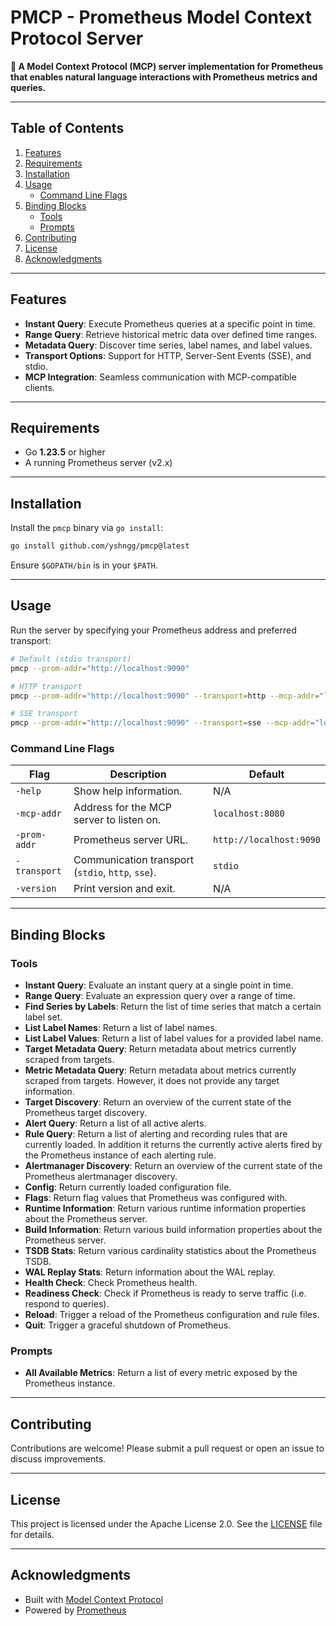 # PMCP - Prometheus Model Context Protocol Server

**🚀 A Model Context Protocol (MCP) server implementation for Prometheus that enables natural language interactions with Prometheus metrics and queries.**

---

## Table of Contents

1. [Features](#features)
2. [Requirements](#requirements)
3. [Installation](#installation)
4. [Usage](#usage)
   * [Command Line Flags](#command-line-flags)
5. [Binding Blocks](#binding-blocks)
   * [Tools](#tools)
   * [Prompts](#prompts)
6. [Contributing](#contributing)
7. [License](#license)
8. [Acknowledgments](#acknowledgments)

---

## Features

* **Instant Query**: Execute Prometheus queries at a specific point in time.
* **Range Query**: Retrieve historical metric data over defined time ranges.
* **Metadata Query**: Discover time series, label names, and label values.
* **Transport Options**: Support for HTTP, Server-Sent Events (SSE), and stdio.
* **MCP Integration**: Seamless communication with MCP-compatible clients.

---

## Requirements

* Go **1.23.5** or higher
* A running Prometheus server (v2.x)

---

## Installation

Install the `pmcp` binary via `go install`:

```bash
go install github.com/yshngg/pmcp@latest
```

Ensure `$GOPATH/bin` is in your `$PATH`.

---

## Usage

Run the server by specifying your Prometheus address and preferred transport:

```bash
# Default (stdio transport)
pmcp --prom-addr="http://localhost:9090"

# HTTP transport
pmcp --prom-addr="http://localhost:9090" --transport=http --mcp-addr="localhost:8080"

# SSE transport
pmcp --prom-addr="http://localhost:9090" --transport=sse --mcp-addr="localhost:8080"
```

### Command Line Flags

| Flag         | Description                                       | Default                 |
| ------------ | ------------------------------------------------- | ----------------------- |
| `-help`      | Show help information.                            | N/A                     |
| `-mcp-addr`  | Address for the MCP server to listen on.          | `localhost:8080`        |
| `-prom-addr` | Prometheus server URL.                            | `http://localhost:9090` |
| `-transport` | Communication transport (`stdio`, `http`, `sse`). | `stdio`                 |
| `-version`   | Print version and exit.                           | N/A                     |

---

## Binding Blocks

### Tools

* **Instant Query**: Evaluate an instant query at a single point in time.
* **Range Query**: Evaluate an expression query over a range of time.
* **Find Series by Labels**: Return the list of time series that match a certain label set.
* **List Label Names**: Return a list of label names.
* **List Label Values**: Return a list of label values for a provided label name.
* **Target Metadata Query**: Return metadata about metrics currently scraped from targets.
* **Metric Metadata Query**: Return metadata about metrics currently scraped from targets. However, it does not provide any target information.
* **Target Discovery**: Return an overview of the current state of the Prometheus target discovery.
* **Alert Query**: Return a list of all active alerts.
* **Rule Query**: Return a list of alerting and recording rules that are currently loaded. In addition it returns the currently active alerts fired by the Prometheus instance of each alerting rule.
* **Alertmanager Discovery**: Return an overview of the current state of the Prometheus alertmanager discovery.
* **Config**: Return currently loaded configuration file.
* **Flags**: Return flag values that Prometheus was configured with.
* **Runtime Information**: Return various runtime information properties about the Prometheus server.
* **Build Information**: Return various build information properties about the Prometheus server.
* **TSDB Stats**: Return various cardinality statistics about the Prometheus TSDB.
* **WAL Replay Stats**: Return information about the WAL replay.
* **Health Check**: Check Prometheus health.
* **Readiness Check**: Check if Prometheus is ready to serve traffic (i.e. respond to queries).
* **Reload**: Trigger a reload of the Prometheus configuration and rule files.
* **Quit**: Trigger a graceful shutdown of Prometheus.

### Prompts

* **All Available Metrics**: Return a list of every metric exposed by the Prometheus instance.

---

## Contributing

Contributions are welcome! Please submit a pull request or open an issue to discuss improvements.

---

## License

This project is licensed under the Apache License 2.0. See the [LICENSE](LICENSE) file for details.

---

## Acknowledgments

* Built with [Model Context Protocol](https://github.com/modelcontextprotocol/go-sdk)
* Powered by [Prometheus](https://prometheus.io/)
